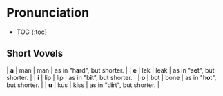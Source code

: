 # Pronunciation

* TOC
{:toc}

## Short Vovels
| **a** | man | man  | as in "h**a**rd", but shorter. |
| **e** | lek | leak | as in "s**e**t", but shorter.  |
| **i** | lip | lip  | as in "b**i**t", but shorter.  |
| **o** | bot | bone | as in "h**o**t", but shorter.  |
| **u** | kus | kiss | as in "d**i**rt", but shorter. |
